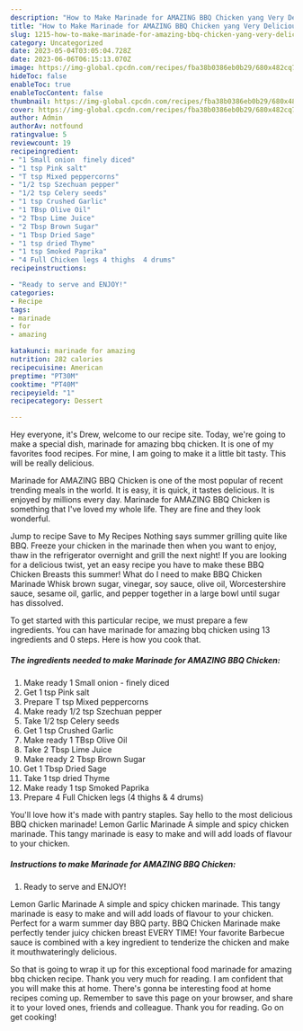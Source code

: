 ```yaml
---
description: "How to Make Marinade for AMAZING BBQ Chicken yang Very Delicious"
title: "How to Make Marinade for AMAZING BBQ Chicken yang Very Delicious"
slug: 1215-how-to-make-marinade-for-amazing-bbq-chicken-yang-very-delicious
category: Uncategorized
date: 2023-05-04T03:05:04.728Z
date: 2023-06-06T06:15:13.070Z
image: https://img-global.cpcdn.com/recipes/fba38b0386eb0b29/680x482cq70/marinade-for-amazing-bbq-chicken-recipe-main-photo.jpg
hideToc: false
enableToc: true
enableTocContent: false
thumbnail: https://img-global.cpcdn.com/recipes/fba38b0386eb0b29/680x482cq70/marinade-for-amazing-bbq-chicken-recipe-main-photo.jpg
cover: https://img-global.cpcdn.com/recipes/fba38b0386eb0b29/680x482cq70/marinade-for-amazing-bbq-chicken-recipe-main-photo.jpg
author: Admin
authorAv: notfound
ratingvalue: 5
reviewcount: 19
recipeingredient:
- "1 Small onion  finely diced"
- "1 tsp Pink salt"
- "T tsp Mixed peppercorns"
- "1/2 tsp Szechuan pepper"
- "1/2 tsp Celery seeds"
- "1 tsp Crushed Garlic"
- "1 TBsp Olive Oil"
- "2 Tbsp Lime Juice"
- "2 Tbsp Brown Sugar"
- "1 Tbsp Dried Sage"
- "1 tsp dried Thyme"
- "1 tsp Smoked Paprika"
- "4 Full Chicken legs 4 thighs  4 drums"
recipeinstructions:

- "Ready to serve and ENJOY!"
categories:
- Recipe
tags:
- marinade
- for
- amazing

katakunci: marinade for amazing 
nutrition: 282 calories
recipecuisine: American
preptime: "PT30M"
cooktime: "PT40M"
recipeyield: "1"
recipecategory: Dessert

---
```



Hey everyone, it's Drew, welcome to our recipe site. Today, we're going to make a special dish, marinade for amazing bbq chicken. It is one of my favorites food recipes. For mine, I am going to make it a little bit tasty. This will be really delicious.

Marinade for AMAZING BBQ Chicken is one of the most popular of recent trending meals in the world. It is easy, it is quick, it tastes delicious. It is enjoyed by millions every day. Marinade for AMAZING BBQ Chicken is something that I've loved my whole life. They are fine and they look wonderful.

Jump to recipe Save to My Recipes Nothing says summer grilling quite like BBQ. Freeze your chicken in the marinade then when you want to enjoy, thaw in the refrigerator overnight and grill the next night! If you are looking for a delicious twist, yet an easy recipe you have to make these BBQ Chicken Breasts this summer! What do I need to make BBQ Chicken Marinade Whisk brown sugar, vinegar, soy sauce, olive oil, Worcestershire sauce, sesame oil, garlic, and pepper together in a large bowl until sugar has dissolved.


To get started with this particular recipe, we must prepare a few ingredients. You can have marinade for amazing bbq chicken using 13 ingredients and 0 steps. Here is how you cook that.

<!--inarticleads1-->

##### The ingredients needed to make Marinade for AMAZING BBQ Chicken:

1. Make ready 1 Small onion - finely diced
1. Get 1 tsp Pink salt
1. Prepare T tsp Mixed peppercorns
1. Make ready 1/2 tsp Szechuan pepper
1. Take 1/2 tsp Celery seeds
1. Get 1 tsp Crushed Garlic
1. Make ready 1 TBsp Olive Oil
1. Take 2 Tbsp Lime Juice
1. Make ready 2 Tbsp Brown Sugar
1. Get 1 Tbsp Dried Sage
1. Take 1 tsp dried Thyme
1. Make ready 1 tsp Smoked Paprika
1. Prepare 4 Full Chicken legs (4 thighs &amp; 4 drums)


You&#39;ll love how it&#39;s made with pantry staples. Say hello to the most delicious BBQ chicken marinade! Lemon Garlic Marinade A simple and spicy chicken marinade. This tangy marinade is easy to make and will add loads of flavour to your chicken. 

<!--inarticleads2-->

##### Instructions to make Marinade for AMAZING BBQ Chicken:


1. Ready to serve and ENJOY!

Lemon Garlic Marinade A simple and spicy chicken marinade. This tangy marinade is easy to make and will add loads of flavour to your chicken. Perfect for a warm summer day BBQ party. BBQ Chicken Marinade make perfectly tender juicy chicken breast EVERY TIME! Your favorite Barbecue sauce is combined with a key ingredient to tenderize the chicken and make it mouthwateringly delicious. 

So that is going to wrap it up for this exceptional food marinade for amazing bbq chicken recipe. Thank you very much for reading. I am confident that you will make this at home. There's gonna be interesting food at home recipes coming up. Remember to save this page on your browser, and share it to your loved ones, friends and colleague. Thank you for reading. Go on get cooking!
